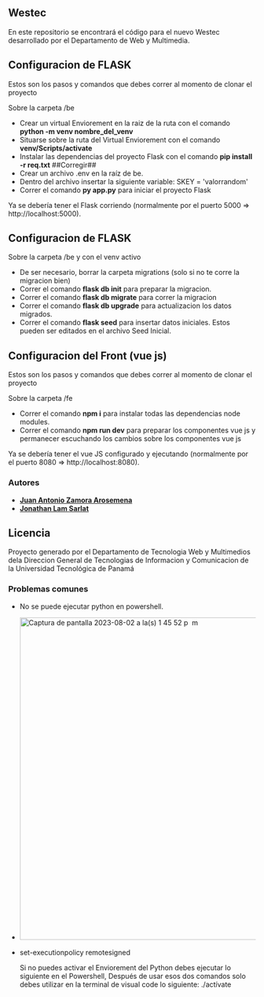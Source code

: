 ## Westec 

En este repositorio se encontrará el código para el nuevo Westec  desarrollado por el Departamento de Web y Multimedia.

## Configuracion de FLASK

Estos son los pasos y comandos que debes correr al momento de clonar el proyecto

Sobre la carpeta /be
- Crear un virtual Enviorement en la raiz de la ruta con el comando **python -m venv nombre_del_venv**
- Situarse sobre la ruta del Virtual Enviorement con el comando **venv/Scripts/activate**
- Instalar las dependencias del proyecto Flask con el comando **pip install -r req.txt** ##Corregir##
- Crear un archivo .env en la raíz de be.
- Dentro del archivo insertar la siguiente variable: SKEY = 'valorrandom'
- Correr el comando **py app.py** para iniciar el proyecto Flask
  
Ya se debería tener el Flask corriendo  (normalmente por el puerto 5000 => http://localhost:5000).

## Configuracion de FLASK
Sobre la carpeta /be y con el venv activo
- De ser necesario, borrar la carpeta migrations (solo si no te corre la migracion bien)
- Correr el comando **flask db init** para preparar la migracion.
- Correr el comando **flask db migrate** para correr la migracion
- Correr el comando **flask db upgrade** para actualizacion los datos migrados.
- Correr el comando **flask seed** para insertar datos iniciales. Estos pueden ser editados en el archivo Seed Inicial.

## Configuracion del Front (vue js)

Estos son los pasos y comandos que debes correr al momento de clonar el proyecto

Sobre la carpeta /fe
- Correr el comando **npm i** para instalar todas las dependencias node modules.
- Correr el comando **npm run dev** para preparar los componentes vue js y permanecer escuchando los cambios sobre los componentes vue js

Ya se debería tener el vue JS configurado y ejecutando (normalmente por el puerto 8080 => http://localhost:8080).

### Autores

- **[Juan Antonio Zamora Arosemena](https://github.com/juanzeta33)**
- **[Jonathan Lam Sarlat](https://github.com/jjls07)**

## Licencia

Proyecto generado por el Departamento de Tecnologia Web y Multimedios dela Direccion General de Tecnologias de Informacion y Comunicacion de la Universidad Tecnológica de Panamá

### Problemas comunes
- No se puede ejecutar python en powershell.
- <img width="655" alt="Captura de pantalla 2023-08-02 a la(s) 1 45 52 p  m" src="https://github.com/Departamento-Web-y-Multimedia-UTP/CarnetUTP/assets/36899684/ccc10703-4a6a-4883-8463-3a4c04c16cb5">
- set-executionpolicy remotesigned

  Si no puedes activar el Enviorement del Python debes ejecutar lo siguiente en el Powershell, Después de usar esos dos comandos solo debes utilizar en la terminal de visual code lo siguiente:
    ./actívate

